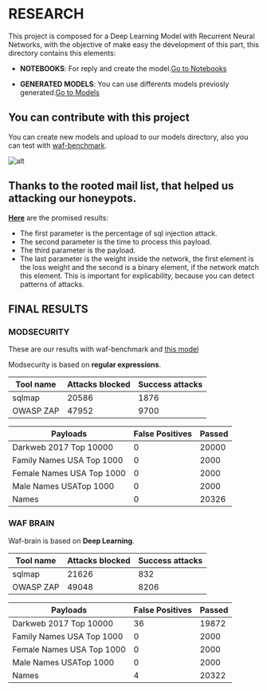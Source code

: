 # RESEARCH

This project is composed for a Deep Learning Model with Recurrent Neural Networks, with the objective of make easy the development of this part,
this directory contains this elements:

- **NOTEBOOKS**: For reply and create the model.[Go to Notebooks](https://github.com/BBVA/waf-brain/blob/master/research/notebooks/NOTEBOOKS.md)

- **GENERATED MODELS**: You can use differents models previosly generated.[Go to Models](https://github.com/BBVA/waf-brain/blob/master/research/models/MODELS.md)

## You can contribute with this project
You can create new models and upload to our models directory, also you can test with [waf-benchmark](https://github.com/BBVA/waf-benchmark).

![alt](http://kirklandweblog.typepad.com/.a/6a00d83451975769e201b8d290befa970c-800wi)

## Thanks to the rooted mail list, that helped us attacking our honeypots.
[**Here**](https://github.com/BBVA/waf-brain/blob/master/research/rooted/wafbrain_output.txt) are the promised results:
- The first parameter is the percentage of sql injection attack.
- The second parameter is the time to process this payload.
- The third parameter is the payload.
- The last parameter is the weight inside the network, the first element is the loss weight and the second is a binary element, if the network match this element.
    This is important for explicability, because you can detect patterns of attacks.


## FINAL RESULTS

### MODSECURITY

These are our results with waf-benchmark and [this model](https://github.com/BBVA/waf-brain/blob/master/waf_brain/models/model_feat-5_botneck-101_v2.h5)

Modsecurity is based on **regular expressions**.

| Tool name                 | Attacks blocked | Success attacks |
|---------------------------|-----------------|-----------------|
| sqlmap                    | 20586           | 1876            |
| OWASP ZAP                 | 47952           | 9700            |

| Payloads                  | False Positives | Passed          |
|---------------------------|-----------------|-----------------|
| Darkweb 2017 Top 10000    | 0               | 20000           |
| Family Names USA Top 1000 | 0               | 2000            |
| Female Names USA Top 1000 | 0               | 2000            |
| Male Names USATop 1000    | 0               | 2000            |
| Names                     | 0               | 20326           |


### WAF BRAIN

Waf-brain is based on **Deep Learning**.

| Tool name                 | Attacks blocked | Success attacks |
|---------------------------|-----------------|-----------------|
| sqlmap                    | 21626           | 832             |
| OWASP ZAP                 | 49048           | 8206            |

| Payloads                  | False Positives | Passed          |
|---------------------------|-----------------|-----------------|
| Darkweb 2017 Top 10000    | 36              | 19872           |
| Family Names USA Top 1000 | 0               | 2000            |
| Female Names USA Top 1000 | 0               | 2000            |
| Male Names USATop 1000    | 0               | 2000            |
| Names                     | 4               | 20322           |

